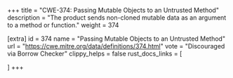+++
title = "CWE-374: Passing Mutable Objects to an Untrusted Method"
description	= "The product sends non-cloned mutable data as an argument to a method or function."
weight = 374

[extra]
id = 374
name = "Passing Mutable Objects to an Untrusted Method"
url = "https://cwe.mitre.org/data/definitions/374.html"
vote = "Discouraged via Borrow Checker"
clippy_helps = false
rust_docs_links = [
	
]
+++

